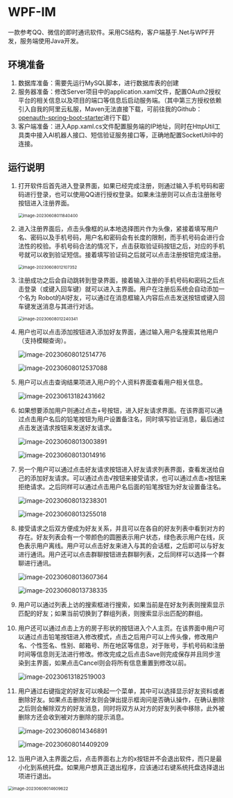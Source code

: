 # WPF-IM
一款参考QQ、微信的即时通讯软件。采用CS结构，客户端基于.Net与WPF开发，服务端使用Java开发。

## 环境准备

1. 数据库准备：需要先运行MySQL脚本，进行数据库表的创建
2. 服务器准备：修改Server项目中的application.xaml文件，配置OAuth2授权平台的相关信息以及项目的端口等信息后启动服务端。（其中第三方授权依赖引入自我的阿里云私服，Maven无法直接下载，可前往我的Github：[openauth-spring-boot-starter](https://github.com/Ken-Chy129/openauth-spring-boot-starter)进行下载）
3. 客户端准备：进入App.xaml.cs文件配置服务端的IP地址，同时在HttpUtil工具类中接入AI机器人接口、短信验证服务接口等，正确地配置SocketUtil中的连接。

## 运行说明

1. 打开软件后首先进入登录界面，如果已经完成注册，则通过输入手机号码和密码进行登录，也可以使用QQ进行授权登录。如果未注册则可以点击注册账号按钮进入注册界面。

   <img src="https://cdn.ken-chy129.cn//picgo/202306080118756.png" alt="image-20230608011840400" style="zoom:67%;" />

2. 进入注册界面后，点击头像框的从本地选择图片作为头像，紧接着填写用户名、密码以及手机号码，用户名和密码会有长度的限制，而手机号码会进行合法性的校验。手机号码合法的情况下，点击获取验证码按钮之后，对应的手机号就可以收到验证短信。接着填写验证码之后就可以点击注册按钮完成注册。

   <img src="https://cdn.ken-chy129.cn//picgo/202306080121483.png" alt="image-20230608012107352" style="zoom:67%;" />

3. 注册成功之后会自动跳转到登录界面，接着输入注册的手机号码和密码之后点击登录（或键入回车键）就可以进入主界面。用户在注册后系统会自动添加一个名为 Robot的AI好友，可以通过在消息框输入内容后点击发送按钮或键入回车键发送消息与其进行对话。

   <img src="https://cdn.ken-chy129.cn//picgo/202306080122039.png" alt="image-20230608012240341" style="zoom:67%;" />

4. 用户也可以点击添加按钮进入添加好友界面，通过输入用户名搜索其他用户（支持模糊查询）。

   ![image-20230608012514776](https://cdn.ken-chy129.cn//picgo/202306080125637.png)

   ![image-20230608012537088](https://cdn.ken-chy129.cn//picgo/202306080125079.png)

5. 用户可以点击查询结果项进入用户的个人资料界面查看用户相关信息。

   ![image-20230613182431662](https://cdn.ken-chy129.cn//picgo/202306131824551.png)

6. 如果想要添加用户则通过点击+号按钮，进入好友请求界面。在该界面可以通过点击用户名后的铅笔按钮为用户设置备注名，同时填写验证消息，最后通过点击发送请求按钮来发送好友请求。

   ![image-20230608013003891](https://cdn.ken-chy129.cn//picgo/202306080130276.png)

   ![image-20230608013014916](https://cdn.ken-chy129.cn//picgo/202306080130564.png)

7. 另一个用户可以通过点击好友请求按钮进入好友请求列表界面，查看发送给自己的添加好友请求。可以通过点击√按钮来接受请求，也可以通过点击×按钮来拒绝请求。之后同样可以通过点击用户名后面的铅笔按钮为好友设置备注名。

   ![image-20230608013238301](https://cdn.ken-chy129.cn//picgo/202306080132981.png)

   ![image-20230608013255018](https://cdn.ken-chy129.cn//picgo/202306080132070.png)

   

8. 接受请求之后双方便成为好友关系，并且可以在各自的好友列表中看到对方的存在。好友列表会有一个带颜色的圆圈表示用户状态，绿色表示用户在线，灰色表示用户离线。用户可以点击好友来进入与其的会话框，之后即可以与好友进行通讯。用户还可以点击群聊按钮进去群聊列表，之后同样可以选择一个群聊进行通讯。

   ![image-20230608013607364](https://cdn.ken-chy129.cn//picgo/202306080141557.png)

   ![image-20230608013738335](https://cdn.ken-chy129.cn//picgo/202306080141892.png)

9. 用户可以通过列表上访的搜索框进行搜索，如果当前是在好友列表则搜索显示匹配的好友；如果当前切换到了群组列表，则搜索显示出匹配的群组。

10. 用户还可以通过点击上方的房子形状的按钮进入个人主页。在该界面中用户可以通过点击铅笔按钮进入修改模式，点击之后用户可以上传头像，修改用户名、个性签名、性别、邮箱号、所在地区等信息，对于账号，手机号码和注册时间等信息则无法进行修改。修改完成之后点击Save则完成保存并且同步渲染到主界面，如果点击Cancel则会将所有信息重置到修改以前。

    ![image-20230613182519003](https://cdn.ken-chy129.cn//picgo/202306131825656.png)
    
11. 用户通过右键指定的好友可以唤起一个菜单，其中可以选择显示好友资料或者删除好友。如果点击删除好友则会弹出提示框询问是否确认操作，在确认删除之后则会解除双方的好友消息，同时将双方从对方的好友列表中移除，此外被删除方还会收到被对方删除的提示消息。

    ![image-20230608014346891](https://cdn.ken-chy129.cn//picgo/202306080143076.png)

    ![image-20230608014409209](https://cdn.ken-chy129.cn//picgo/202306080144004.png)

12. 当用户进入主界面之后，点击界面右上方的x按钮并不会退出软件，而只是最小化到系统托盘。如果用户想真正退出程序，应该通过右键系统托盘选择退出项进行退出。

<img src="https://cdn.ken-chy129.cn//picgo/202306080241124.png" alt="image-20230608014609622" style="zoom:67%;" />
